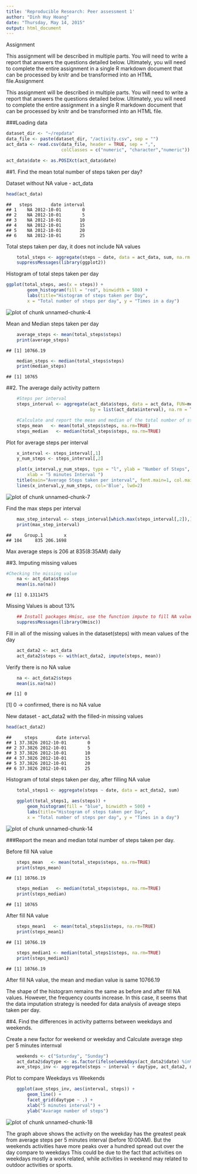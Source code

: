 ```yaml
---
title: 'Reproducible Research: Peer assessment 1'
author: "Dinh Huy Hoang"
date: "Thursday, May 14, 2015"
output: html_document
---
```

Assignment

This assignment will be described in multiple parts. You will need to write a report that answers the questions detailed below. Ultimately, you will need to complete the entire assignment in a single R markdown document that can be processed by knitr and be transformed into an HTML file.Assignment

This assignment will be described in multiple parts. You will need to write a report that answers the questions detailed below. Ultimately, you will need to complete the entire assignment in a single R markdown document that can be processed by knitr and be transformed into an HTML file.

###Loading data

```r
dataset_dir <- "~/repdata"
data_file <- paste(dataset_dir, "/activity.csv", sep = "")
act_data <- read.csv(data_file, header = TRUE, sep = ",",
                     colClasses = c("numeric", "character","numeric"))

act_data$date <- as.POSIXct(act_data$date)
```

##1. Find the mean total number of steps taken per day?

Dataset without NA value - act_data


```r
head(act_data)
```

```
##   steps       date interval
## 1    NA 2012-10-01        0
## 2    NA 2012-10-01        5
## 3    NA 2012-10-01       10
## 4    NA 2012-10-01       15
## 5    NA 2012-10-01       20
## 6    NA 2012-10-01       25
```

Total steps taken per day, it does not include NA values

```r
    total_steps <- aggregate(steps ~ date, data = act_data, sum, na.rm = TRUE)
    suppressMessages(library(ggplot2))
```

Histogram of total steps taken per day

```r
ggplot(total_steps, aes(x = steps)) + 
        geom_histogram(fill = "red", binwidth = 500) + 
        labs(title="Histogram of steps taken per Day", 
        x = "Total number of steps per day", y = "Times in a day") 
```

![plot of chunk unnamed-chunk-4](figure/unnamed-chunk-4-1.png) 

Mean and Median steps taken per day


```r
    average_steps <- mean(total_steps$steps)
    print(average_steps)
```

```
## [1] 10766.19
```

```r
    median_steps <- median(total_steps$steps)
    print(median_steps)
```

```
## [1] 10765
```

##2. The average daily activity pattern


```r
    #Steps per interval
    steps_interval <- aggregate(act_data$steps, data = act_data, FUN=mean, 
                                by = list(act_data$interval), na.rm = TRUE)

    #Calculate and report the mean and median of the total number of steps taken per day
    steps_mean   <- mean(total_steps$steps, na.rm=TRUE)
    steps_median   <- median(total_steps$steps, na.rm=TRUE)
```

Plot for average steps per interval


```r
    x_interval <- steps_interval[,1]
    y_num_steps <- steps_interval[,2]

    plot(x_interval,y_num_steps, type = "l", ylab = "Number of Steps", 
        xlab = "5 minutes Interval ")
    title(main="Average Steps taken per interval", font.main=1, col.main = 'Red')
    lines(x_interval,y_num_steps, col='Blue', lwd=2)
```

![plot of chunk unnamed-chunk-7](figure/unnamed-chunk-7-1.png) 

Find the max steps per interval


```r
    max_step_interval <- steps_interval[which.max(steps_interval[,2]),]
    print(max_step_interval)
```

```
##     Group.1        x
## 104     835 206.1698
```
Max average steps is 206 at 835(8:35AM) daily

##3. Imputing missing values


```r
#Checking the missing value
    na <- act_data$steps
    mean(is.na(na))
```

```
## [1] 0.1311475
```
Missing Values is about 13%


```r
    ## Install packages Hmisc, use the function impute to fill NA values 
    suppressMessages(library(Hmisc))
```

Fill in all of the missing values in the dataset(steps) with mean values of the day


```r
    act_data2 <- act_data
    act_data2$steps <- with(act_data2, impute(steps, mean))
```

Verify there is no NA value

```r
    na <- act_data2$steps
    mean(is.na(na))
```

```
## [1] 0
```
[1] 0 -> confirmed, there is no NA value


New dataset - act_data2 with the filled-in missing values


```r
head(act_data2)
```

```
##     steps       date interval
## 1 37.3826 2012-10-01        0
## 2 37.3826 2012-10-01        5
## 3 37.3826 2012-10-01       10
## 4 37.3826 2012-10-01       15
## 5 37.3826 2012-10-01       20
## 6 37.3826 2012-10-01       25
```

Histogram of total steps taken per day, after filling NA value

```r
    total_steps1 <- aggregate(steps ~ date, data = act_data2, sum)

    ggplot(total_steps1, aes(steps)) + 
        geom_histogram(fill = "blue", binwidth = 500) + 
        labs(title="Histogram of steps taken per Day", 
        x = "Total number of steps per day", y = "Times in a day") 
```

![plot of chunk unnamed-chunk-14](figure/unnamed-chunk-14-1.png) 

###Report the mean and median total number of steps taken per day.

Before fill NA value

```r
    steps_mean   <- mean(total_steps$steps, na.rm=TRUE)
    print(steps_mean)
```

```
## [1] 10766.19
```

```r
    steps_median   <- median(total_steps$steps, na.rm=TRUE)
    print(steps_median)
```

```
## [1] 10765
```
   
After fill NA value

```r
    steps_mean1   <- mean(total_steps1$steps, na.rm=TRUE)
    print(steps_mean1)    
```

```
## [1] 10766.19
```

```r
    steps_median1 <- median(total_steps1$steps, na.rm=TRUE)
    print(steps_median1)
```

```
## [1] 10766.19
```

After fill NA value, the mean and median value is same 10766.19

The shape of the histogram remains the same as before and after fill NA values. However, the frequency counts increase. In this case, it seems that the data imputation strategy is needed for data analysis of aveage steps taken per day.



##4. Find the differences in activity patterns between weekdays and weekends.

Create a new factor for weekend or weekday and Calculate average step per 5 minutes internval

```r
    weekends <- c("Saturday", "Sunday")
    act_data2$daytype <- as.factor(ifelse(weekdays(act_data2$date) %in% weekends,"weekend","weekday"))
    ave_steps_inv <- aggregate(steps ~ interval + daytype, act_data2, mean)
```
Plot to compare Weekdays vs Weekends

```r
    ggplot(ave_steps_inv, aes(interval, steps)) + 
        geom_line() + 
        facet_grid(daytype ~ .) +
        xlab("5 minutes interval") + 
        ylab("Avarage number of steps")
```

![plot of chunk unnamed-chunk-18](figure/unnamed-chunk-18-1.png) 

The graph above shows the activity on the weekday has the greatest peak from average steps per 5 minutes interval (before 10:00AM). But the weekends activities have more peaks over a hundred spread out over the day compare to weekdays 
This could be due to the fact that activities on weekdays mostly a work related, while activities in weekend may related to outdoor activities or sports.

